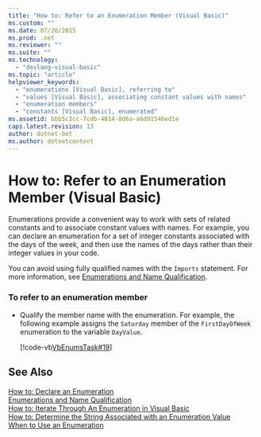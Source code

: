 ```yaml
---
title: "How to: Refer to an Enumeration Member (Visual Basic)"
ms.custom: ""
ms.date: 07/20/2015
ms.prod: .net
ms.reviewer: ""
ms.suite: ""
ms.technology: 
  - "devlang-visual-basic"
ms.topic: "article"
helpviewer_keywords: 
  - "enumerations [Visual Basic], referring to"
  - "values [Visual Basic], associating constant values with names"
  - "enumeration members"
  - "constants [Visual Basic], enumerated"
ms.assetid: bbb5c3cc-7cdb-4814-8d6a-a6d91546ed1e
caps.latest.revision: 13
author: dotnet-bot
ms.author: dotnetcontent
---
```

# How to: Refer to an Enumeration Member (Visual Basic)
Enumerations provide a convenient way to work with sets of related constants and to associate constant values with names. For example, you can declare an enumeration for a set of integer constants associated with the days of the week, and then use the names of the days rather than their integer values in your code.  
  
 You can avoid using fully qualified names with the `Imports` statement. For more information, see [Enumerations and Name Qualification](../../../../visual-basic/programming-guide/language-features/constants-enums/enumerations-and-name-qualification.md).  
  
### To refer to an enumeration member  
  
- Qualify the member name with the enumeration. For example, the following example assigns the `Saturday` member of the `FirstDayOfWeek` enumeration to the variable `DayValue`.  
  
   [!code-vb[VbEnumsTask#19](../../../../visual-basic/language-reference/statements/codesnippet/VisualBasic/how-to-refer-to-an-enumeration-member_1.vb)]  
  
## See Also  
 [How to: Declare an Enumeration](../../../../visual-basic/programming-guide/language-features/constants-enums/how-to-declare-enumerations.md)  
 [Enumerations and Name Qualification](../../../../visual-basic/programming-guide/language-features/constants-enums/enumerations-and-name-qualification.md)  
 [How to: Iterate Through An Enumeration in Visual Basic](../../../../visual-basic/programming-guide/language-features/constants-enums/how-to-iterate-through-an-enumeration.md)  
 [How to: Determine the String Associated with an Enumeration Value](../../../../visual-basic/programming-guide/language-features/constants-enums/how-to-determine-the-string-associated-with-an-enumeration-value.md)  
 [When to Use an Enumeration](../../../../visual-basic/programming-guide/language-features/constants-enums/when-to-use-an-enumeration.md)
